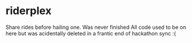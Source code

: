 # riderplex
Share rides before hailing one.
Was never finished
All code used to be on here but was acidentally deleted in a frantic end of hackathon sync :(
